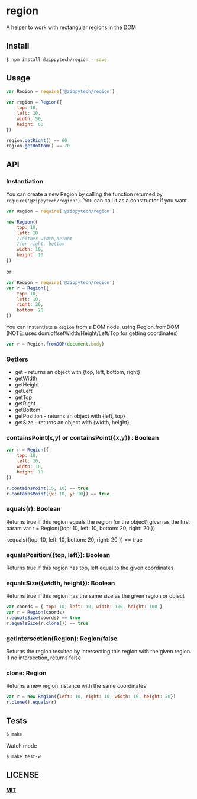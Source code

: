 region
======

A helper to work with rectangular regions in the DOM

## Install

```sh
$ npm install @zippytech/region --save
```

## Usage

```js
var Region = require('@zippytech/region')

var region = Region({
    top: 10,
    left: 10,
    width: 50,
    height: 60
})

region.getRight() == 60
region.getBottom() == 70
```

## API

### Instantiation

You can create a new Region by calling the function returned by ```require('@zippytech/region')```. You can call it as a constructor if you want.

```js
var Region = require('@zippytech/region')

new Region({
    top: 10,
    left: 10
    //either width,height
    //or right, bottom
    width: 10,
    height: 10
})
```

or

```js
var Region = require('@zippytech/region')
var r = Region({
    top: 10,
    left: 10,
    right: 20,
    bottom: 20
})
```

You can instantiate a ```Region``` from a DOM node, using Region.fromDOM (NOTE: uses dom.offsetWidth/Height/Left/Top for getting coordinates)

```js
var r = Region.fromDOM(document.body)
```

### Getters

 * get - returns an object with {top, left, bottom, right}
 * getWidth
 * getHeight
 * getLeft
 * getTop
 * getRight
 * getBottom
 * getPosition - returns an object with {left, top}
 * getSize - returns an object with {width, height}

### containsPoint(x,y) or containsPoint({x,y}) : Boolean

```js
var r = Region({
    top: 10,
    left: 10,
    width: 10,
    height: 10
})

r.containsPoint(15, 10) == true
r.containsPoint({x: 10, y: 10}) == true
```

### equals(r): Boolean

Returns true if this region equals the region (or the object) given as the first param
var r = Region({top: 10, left: 10, bottom: 20, right: 20 })

r.equals({top: 10, left: 10, bottom: 20, right: 20 }) == true

### equalsPosition({top, left}): Boolean
Returns true if this region has top, left equal to the given coordinates

### equalsSize({width, height}): Boolean

Returns true if this region has the same size as the given region or object

```js
var coords = { top: 10, left: 10, width: 100, height: 100 }
var r = Region(coords)
r.equalsSize(coords) == true
r.equalsSize(r.clone()) == true
```
### getIntersection(Region): Region/false

Returns the region resulted by intersecting this region with the given region. If no intersection, returns false

### clone: Region

Returns a new region instance with the same coordinates
```js
var r = new Region({left: 10, right: 10, width: 10, height: 20})
r.clone().equals(r)
```

## Tests

```sh
$ make
```

Watch mode

```sh
$ make test-w
```

## LICENSE

#### [MIT](./LICENSE)
